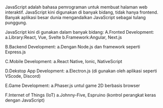 JavaScript adalah bahasa pemrograman untuk membuat halaman web interaktif.
JavaScript kini digunakan di banyak bidang, tidak hanya frontend.
Banyak aplikasi besar dunia mengandalkan JavaScript sebagai tulang punggung.


JavaScript kini di gunakan dalam banyak bidang:
A.Fronted Development:
  a.Library:React, Vue, Svelte
  b.Framework:Angular, Next.js

B.Backend Development:
  a.Dengan Node.js dan framework seperti Express.js

C.Mobile Development:
  a.React Native, Ionic, NativeScript

D.Dekstop App Development:
  a.Electron.js (di gunakan oleh aplikasi seperti VScode, Discord)

E.Game Development:
  a.Phaser.js untul game 2D berbasis browser

F.Internet of Things (IoT)
  a.Johnny-Five, Espruino (kontrol perangkat keras dengan JavaScript)